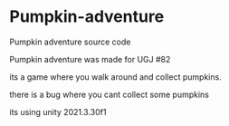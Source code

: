 # Pumpkin-adventure
Pumpkin adventure source code

Pumpkin adventure was made for UGJ #82

its a game where you walk around and collect pumpkins.

there is a bug where you cant collect some pumpkins

its using unity 2021.3.30f1
